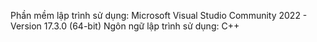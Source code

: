 Phần mềm lập trình sử dụng: Microsoft Visual Studio Community 2022 - Version 17.3.0 (64-bit)
Ngôn ngữ lập trình sử dụng: C++

